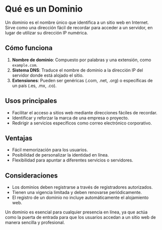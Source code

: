 # Qué es un Dominio

Un dominio es el nombre único que identifica a un sitio web en Internet. Sirve como una dirección fácil de recordar para acceder a un servidor, en lugar de utilizar su dirección IP numérica.

## Cómo funciona
1. **Nombre de dominio**: Compuesto por palabras y una extensión, como `example.com`.
2. **Sistema DNS**: Traduce el nombre de dominio a la dirección IP del servidor donde está alojado el sitio.
3. **Extensiones**: Pueden ser genéricas (.com, .net, .org) o específicas de un país (.es, .mx, .co).

## Usos principales
- Facilitar el acceso a sitios web mediante direcciones fáciles de recordar.
- Identificar y reforzar la marca de una empresa o proyecto.
- Redirigir a servicios específicos como correo electrónico corporativo.

## Ventajas
- Fácil memorización para los usuarios.
- Posibilidad de personalizar la identidad en línea.
- Flexibilidad para apuntar a diferentes servicios o servidores.

## Consideraciones
- Los dominios deben registrarse a través de registradores autorizados.
- Tienen una vigencia limitada y deben renovarse periódicamente.
- El registro de un dominio no incluye automáticamente el alojamiento web.

Un dominio es esencial para cualquier presencia en línea, ya que actúa como la puerta de entrada para que los usuarios accedan a un sitio web de manera sencilla y profesional.

